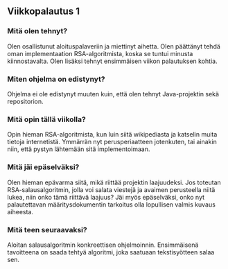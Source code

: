 ## Viikkopalautus 1

### Mitä olen tehnyt?

Olen osallistunut aloituspalaveriin ja miettinyt aihetta. Olen päättänyt tehdä oman implementaation RSA-algoritmista, koska se 
tuntui minusta kiinnostavalta. Olen lisäksi tehnyt ensimmäisen viikon palautuksen kohtia.

### Miten ohjelma on edistynyt?

Ohjelma ei ole edistynyt muuten kuin, että olen tehnyt Java-projektin sekä repositorion. 

### Mitä opin tällä viikolla?

Opin hieman RSA-algoritmista, kun luin siitä wikipediasta ja katselin muita tietoja internetistä. Ymmärrän nyt perusperiaatteen jotenkuten, tai ainakin niin, että pystyn lähtemään sitä implementoimaan.

### Mitä jäi epäselväksi?

Olen hieman epävarma siitä, mikä riittää projektin laajuudeksi. Jos toteutan RSA-salausalgoritmin, jolla voi salata viestejä ja avaimen perusteella niitä lukea, niin onko tämä riittävä laajuus? Jäi myös epäselväksi, onko nyt palautettavan määritysdokumentin tarkoitus olla lopullisen valmis kuvaus aiheesta.

### Mitä teen seuraavaksi?

Aloitan salausalgoritmin konkreettisen ohjelmoinnin. Ensimmäisenä tavoitteena on saada tehtyä algoritmi, joka saatuaan tekstisyötteen salaa sen. 
